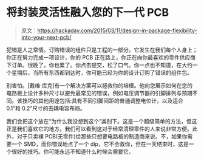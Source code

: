 # 将封装灵活性融入您的下一代 PCB

> 原文：<https://hackaday.com/2015/03/11/design-in-package-flexibility-into-your-next-pcb/>

犯错是人之常情。订购错误的组件只是工程的一部分。它发生在我们每个人身上；你正在努力完成一项设计，你的 PCB 正在路上，你正在向你最喜欢的零件供应商下订单。很晚了，你也累了。你点击提交，松了口气。你一点也不知道，在大约一个星期后，当所有东西都到达时，你可能已经为你的设计订购了错误的组件包。

别害怕。[戴维·库克]有一个解决方案可以拯救你的培根。他向您展示如何在您的电路板上设计多种尺寸以避免最常见的错误，例如电压调节器的引脚排列与预期不同。该技巧的其他用途包括:具有不同引脚间距的普通调整电位计，以及适合 0.1”和 0.2”尺寸的去耦电容布局。

我们会把这个放在“为什么我没想到这个”类别下。这是一个超级简单的方法，但这正是我们喜欢它的地方。我们可以看到这对于经常清理零件的人来说非常方便。此外，对于只卖裸 PCB(无零件)给那些只想要电路板的制造商来说。不，如果你需要一个 SMD，而你错误地点了一个 dip，它不会救你，但在一天结束时，这是一个很好的技巧。你可能永远不知道什么时候会需要它。
